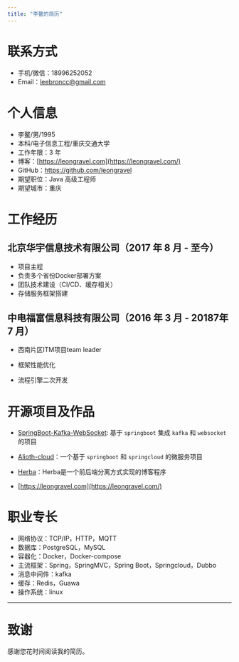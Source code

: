 ```yaml
---
title: "李鳌的简历"
---
```


# 联系方式

- 手机/微信：18996252052
- Email：[leebroncc@gmail.com](mailto:leebroncc@gmail.com)

# 个人信息

- 李鳌/男/1995
- 本科/电子信息工程/重庆交通大学
- 工作年限：3 年
- 博客：[https://leongravel.com](https://leongravel.com/)
- GitHub：<https://github.com/leongravel>
- 期望职位：Java 高级工程师
- 期望城市：重庆

# 工作经历

## 北京华宇信息技术有限公司（2017 年 8 月 - 至今）

* 项目主程
* 负责多个省份Docker部署方案
* 团队技术建设（CI/CD、缓存相关）
* 存储服务框架搭建

## 中电福富信息科技有限公司（2016 年 3 月 - 20187年 7 月）

- 西南片区ITM项目team leader
- 框架性能优化

- 流程引擎二次开发

# 开源项目及作品

- [SpringBoot-Kafka-WebSocket](https://github.com/leonGravel/SpringBoot-Kafka-WebSocket): 基于 `springboot` 集成 `kafka` 和 `websocket` 的项目

- [Alioth-cloud](https://github.com/leonGravel/Alioth-Cloud)：一个基于 `springboot` 和 `springcloud` 的微服务项目

- [Herba](https://github.com/Alkaids/Herba)：Herba是一个前后端分离方式实现的博客程序

- [https://leongravel.com](https://leongravel.com/)


# 职业专长

* 网络协议：TCP/IP，HTTP，MQTT
* 数据库：PostgreSQL，MySQL
* 容器化：Docker，Docker-compose
* 主流框架：Spring，SpringMVC，Spring Boot，Springcloud，Dubbo
* 消息中间件：kafka 
* 缓存：Redis，Guawa
* 操作系统：linux

------

# 致谢

感谢您花时间阅读我的简历。